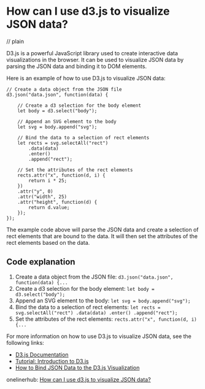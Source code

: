 # How can I use d3.js to visualize JSON data?
// plain

D3.js is a powerful JavaScript library used to create interactive data visualizations in the browser. It can be used to visualize JSON data by parsing the JSON data and binding it to DOM elements.

Here is an example of how to use D3.js to visualize JSON data:

```
// Create a data object from the JSON file
d3.json("data.json", function(data) {

    // Create a d3 selection for the body element
    let body = d3.select("body");

    // Append an SVG element to the body
    let svg = body.append("svg");

    // Bind the data to a selection of rect elements
    let rects = svg.selectAll("rect")
        .data(data)
        .enter()
        .append("rect");

    // Set the attributes of the rect elements
    rects.attr("x", function(d, i) {
        return i * 25;
    })
    .attr("y", 0)
    .attr("width", 25)
    .attr("height", function(d) {
        return d.value;
    });
});
```

The example code above will parse the JSON data and create a selection of rect elements that are bound to the data. It will then set the attributes of the rect elements based on the data.

## Code explanation


1. Create a data object from the JSON file: `d3.json("data.json", function(data) {...`
2. Create a d3 selection for the body element: `let body = d3.select("body");`
3. Append an SVG element to the body: `let svg = body.append("svg");`
4. Bind the data to a selection of rect elements: `let rects = svg.selectAll("rect")
        .data(data)
        .enter()
        .append("rect");`
5. Set the attributes of the rect elements: `rects.attr("x", function(d, i) {...`

For more information on how to use D3.js to visualize JSON data, see the following links:

- [D3.js Documentation](https://github.com/d3/d3/wiki)
- [Tutorial: Introduction to D3.js](https://www.tutorialsteacher.com/d3js/introduction-to-d3js)
- [How to Bind JSON Data to the D3.js Visualization](https://www.tutorialsteacher.com/d3js/bind-json-data-to-the-d3js-visualization)

onelinerhub: [How can I use d3.js to visualize JSON data?](https://onelinerhub.com/javascript-d3/how-can-i-use-d--js-to-visualize-json-data)